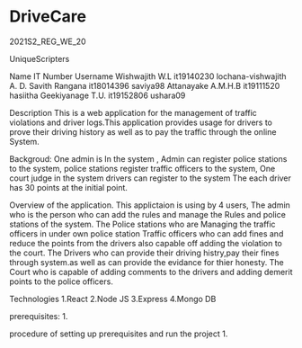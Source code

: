 # DriveCare
2021S2_REG_WE_20

UniqueScripters

Name										IT Number						Username
Wishwajith W.L					it19140230			lochana-vishwajith
A. D. Savith Rangana 		it18014396				saviya98
Attanayake A.M.H.B			it19111520				hasiitha
Geekiyanage T.U. 				it19152806				ushara09

Description
This is a  web application for the management of traffic violations and driver logs.This application provides usage for drivers to prove their driving history as well as to pay the traffic through the online System.

Backgroud:
One admin is In the system ,
Admin can register police stations to the system,
police stations register traffic officers to the system,
One court judge in the system
drivers can register to the system
The each driver has 30 points at the initial point.

Overview of the application.
This applictaion is using by 4 users, 
The admin who is the person who can add the rules and manage the Rules and police stations of the system.
The Police stations who are Managing the traffic officers in under own police station
Traffic officers who can add fines and reduce the points from the drivers also capable off adding the violation to the court.
The Drivers who can provide their driving histry,pay their fines through system.as well as can provide the evidance for thier honesty.
The Court who is capable of adding comments to the drivers and adding demerit points to the police officers.

Technologies
	1.React
	2.Node JS
	3.Express
	4.Mongo DB

prerequisites: 
	1.

procedure of setting up prerequisites and run the project
	1.
